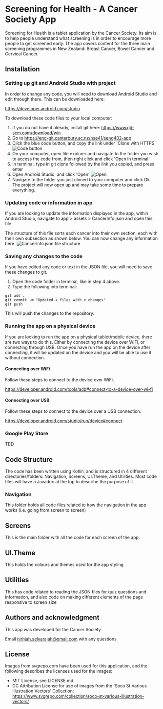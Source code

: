 # Screening for Health - A Cancer Society App


Screening for Health is a tablet application by the Cancer Society. Its aim is to help people understand what screening is in order to encourage more people to get screened early. The app covers content for the three main screening programmes in New Zealand: Breast Cancer, Bowel Cancer and Cervical Cancer.


## Installation

### Setting up git and Android Studio with project

In order to change any code, you will need to download Android Studio and edit through there. This can be downloaded here: 

https://developer.android.com/studio


To download these code files to your local computer:

1. If you do not have it already, install git here: https://www.git-scm.com/download/win
2. Go to https://eng-git.canterbury.ac.nz/nse41/seng402-app
3. Click the blue code button, and copy the link under 'Clone with HTTPS' ![Code button](image.png)
4. On your computer, open file explorer and navigate to the folder you wish to access the code from, then right click and click 'Open in terminal'
5. In terminal, type in git clone followed by the link you copied, and press enter
6. Open Android Studio, and click 'Open'
![Open](image-1.png)
7. Navigate to the folder you just cloned to your computer and click Ok. The project will now open up and may take some time to prepare everything.

### Updating code or information in app

If you are looking to update the information displayed in the app, within Android Studio, navigate to app > assets > CancerInfo.json and open this file.

The structure of this file sorts each cancer into their own section, each with their own subsection as shown below. You can now change any information here.
![CancerInfo.json file structure](image-2.png)


### Saving any changes to the code

If you have edited any code or text in the JSON file, you will need to save these changes to git. 

1. Open the code folder in terminal, like in step 4 above. 
2. Type the following into terminal:
```
git add .
git commit -m "Updated x files with x changes" 
git push
```

This will push the changes to the repository. 


### Running the app on a physical device

If you are looking to run the app on a physical tablet/mobile device, there are two ways to do this. Either by connecting the device over WiFi, or connecting through USB. Once you have run the app on the device after connecting, it will be updated on the device and you will be able to use it without connection.

#### Connecting over WiFi

Follow these steps to connect to the device over WiFi.

https://developer.android.com/tools/adb#connect-to-a-device-over-wi-fi

#### Connecting over USB

Follow these steps to connect to the device over a USB connection.

https://developer.android.com/studio/run/device#connect

### Google Play Store

TBD


## Code Structure

The code has been written using Kotlin, and is structured in 4 different directories/folders: Navigation, Screens, UI.Theme, and Utilities. Most code files will have a Javadoc at the top to describe the purpose of it. 

### Navigation

This folder holds all code files related to how the navigation in the app works (i.e. going from screen to screen)

## Screens

This is the main folder with all the code for each screen of the app.

## UI.Theme

This holds the colours and themes used for the app styling

## Utilities

This has code related to reading the JSON files for quiz questions and information, and also code on making different elements of the page responsive to screen size


## Authors and acknowledgment

This app was developed for the Cancer Society.

Email nirhjah.selvarajah@gmail.com with any questions

## License

Images from svgrepo.com have been used for this application, and the following describes the licenses used for the images:
- MIT License, see LICENSE.md
- CC Attribution License for use of images from the 'Soco St Various Illustration Vectors' Collection: https://www.svgrepo.com/collection/soco-st-various-illustration-vectors/

